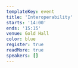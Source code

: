 ```yaml
---
templateKey: event
title: 'Interoperability'
starts: '14:00'
ends: '15:15'
venue: Gold Hall
color: blue
register: true
readMore: true
speakers: []
---
```

